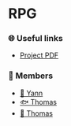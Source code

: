 # RPG
### 🌐 Useful links
- [Project PDF](https://intra.epitech.eu/module/2022/B-MUL-200/NAN-2-1/acti-591823/project/file/B-MUL-200_my_rpg.pdf)
### 👥 Members
- [🐇 Yann](https://github.com/Muvyr)
- [🐟 Thomas](https://github.com/ThomasQUINTIN)
- [🦁 Thomas](https://github.com/6im0n)
